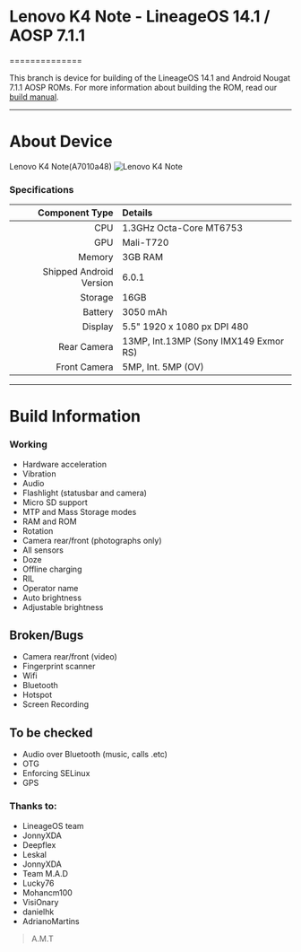 # Lenovo K4 Note - LineageOS 14.1 / AOSP 7.1.1
==============

This branch is device for building of the LineageOS 14.1 and Android Nougat 7.1.1 AOSP ROMs. For more information about building the ROM, read our [build manual](manual).

---

# About Device

Lenovo K4 Note(A7010a48)
![Lenovo K4 Note](http://cdn2.gsmarena.com/vv/pics/lenovo/lenovo-a7010.jpg "Lenovo K4 Note")

### Specifications

Component Type | Details
-------:|:-------------------------
CPU     | 1.3GHz Octa-Core MT6753
GPU     | Mali-T720
Memory  | 3GB RAM
Shipped Android Version | 6.0.1
Storage | 16GB
Battery | 3050 mAh
Display | 5.5" 1920 x 1080 px DPI 480
Rear Camera | 13MP, Int.13MP (Sony IMX149 Exmor RS)
Front Camera | 5MP, Int. 5MP (OV)

---

# Build Information

### Working
 * Hardware acceleration
 * Vibration
 * Audio
 * Flashlight (statusbar and camera)
 * Micro SD support
 * MTP and Mass Storage modes
 * RAM and ROM
 * Rotation
 * Camera rear/front (photographs only)
 * All sensors
 * Doze
 * Offline charging
 * RIL
 * Operator name
 * Auto brightness
 * Adjustable brightness

## Broken/Bugs
 * Camera rear/front (video)
 * Fingerprint scanner
 * Wifi
 * Bluetooth
 * Hotspot
 * Screen Recording
 
## To be checked
 * Audio over Bluetooth (music, calls .etc)
 * OTG
 * Enforcing SELinux
 * GPS


### Thanks to:
 * LineageOS team
 * JonnyXDA
 * Deepflex
 * Leskal
 * JonnyXDA
 * Team M.A.D
 * Lucky76
 * Mohancm100
 * VisiOnary
 * danielhk
 * AdrianoMartins
 > A.M.T